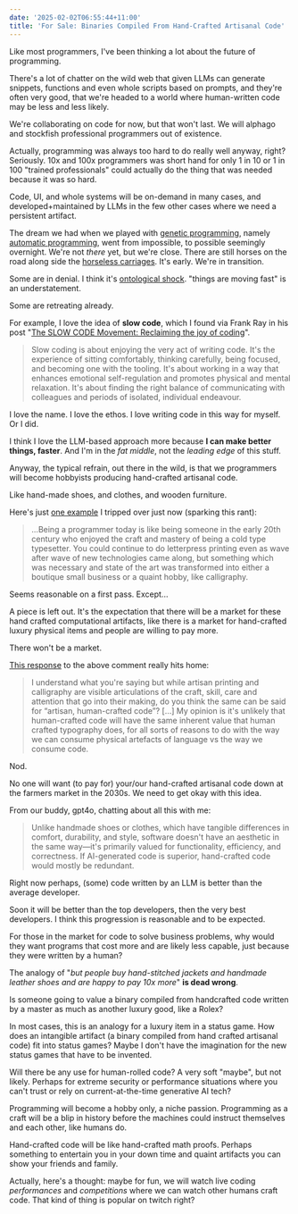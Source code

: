 ```yaml
---
date: '2025-02-02T06:55:44+11:00'
title: 'For Sale: Binaries Compiled From Hand-Crafted Artisanal Code'
---
```


Like most programmers, I've been thinking a lot about the future of programming.

There's a lot of chatter on the wild web that given LLMs can generate snippets, functions and even whole scripts based on prompts, and they're often very good, that we're headed to a world where human-written code may be less and less likely.

We're collaborating on code for now, but that won't last. We will alphago and stockfish professional programmers out of existence.

Actually, programming was always too hard to do really well anyway, right? Seriously. 10x and 100x programmers was short hand  for only 1 in 10 or 1 in 100 "trained professionals" could actually do the thing that was needed because it was so hard.

Code, UI, and whole systems will be on-demand in many cases, and developed+maintained by LLMs in the few other cases where we need a persistent artifact.

The dream we had when we played with [genetic programming](https://en.wikipedia.org/wiki/Genetic_programming), namely [automatic programming](https://en.wikipedia.org/wiki/Automatic_programming), went from impossible, to possible seemingly overnight. We're not _there_ yet, but we're close. There are still horses on the road along side the [horseless carriages](https://en.wikipedia.org/wiki/Horseless_carriage). It's early. We're in transition.

Some are in denial. I think it's [ontological shock](https://en.wiktionary.org/wiki/ontological_shock). "things are moving fast" is an understatement.

Some are retreating already.

For example, I love the idea of **slow code**, which I found via Frank Ray in his post "[The SLOW CODE Movement: Reclaiming the joy of coding](https://medium.com/the-autistic-engineer/the-slow-code-movement-reclaiming-the-joy-of-coding-2d4d35318823)".

> Slow coding is about enjoying the very act of writing code. It's the experience of sitting comfortably, thinking carefully, being focused, and becoming one with the tooling. It's about working in a way that enhances emotional self-regulation and promotes physical and mental relaxation. It's about finding the right balance of communicating with colleagues and periods of isolated, individual endeavour.

I love the name. I love the ethos. I love writing code in this way for myself. Or I did.

I think I love the LLM-based approach more because **I can make better things, faster**. And I'm in the _fat middle_, not the _leading edge_ of this stuff.

Anyway, the typical refrain, out there in the wild, is that we programmers will become hobbyists producing hand-crafted artisanal code.

Like hand-made shoes, and clothes, and wooden furniture.

Here's just [one example](https://news.ycombinator.com/item?id=42900380) I tripped over just now (sparking this rant):

> ...Being a programmer today is like being someone in the early 20th century who enjoyed the craft and mastery of being a cold type typesetter. You could continue to do letterpress printing even as wave after wave of new technologies came along, but something which was necessary and state of the art was transformed into either a boutique small business or a quaint hobby, like calligraphy.

Seems reasonable on a first pass. Except...

A piece is left out. It's the expectation that there will be a market for these hand crafted computational artifacts, like there is a market for hand-crafted luxury physical items and people are willing to pay more.

There won't be a market.

[This response](https://news.ycombinator.com/item?id=42900887) to the above comment really hits home:

> I understand what you're saying but while artisan printing and calligraphy are visible articulations of the craft, skill, care and attention that go into their making, do you think the same can be said for “artisan, human-crafted code”? [...] My opinion is it's unlikely that human-crafted code will have the same inherent value that human crafted typography does, for all sorts of reasons to do with the way we can consume physical artefacts of language vs the way we consume code.

Nod.

No one will want (to pay for) your/our hand-crafted artisanal code down at the farmers market in the 2030s. We need to get okay with this idea.

From our buddy, gpt4o, chatting about all this with me:

> Unlike handmade shoes or clothes, which have tangible differences in comfort, durability, and style, software doesn't have an aesthetic in the same way—it's primarily valued for functionality, efficiency, and correctness. If AI-generated code is superior, hand-crafted code would mostly be redundant.

Right now perhaps, (some) code written by an LLM is better than the average developer.

Soon it will be better than the top developers, then the very best developers. I think this progression is reasonable and to be expected.

For those in the market for code to solve business problems, why would they want programs that cost more and are likely less capable, just because they were written by a human?

The analogy of "_but people buy hand-stitched jackets and handmade leather shoes and are happy to pay 10x more_" **is dead wrong**.

Is someone going to value a binary compiled from handcrafted code written by a master as much as another luxury good, like a Rolex?

In most cases, this is an analogy for a luxury item in a status game. How does an intangible artifact (a binary compiled from hand crafted artisanal code) fit into status games? Maybe I don't have the imagination for the new status games that have to be invented.

Will there be any use for human-rolled code? A very soft "maybe", but not likely. Perhaps for extreme security or performance situations where you can't trust or rely on current-at-the-time generative AI tech?

Programming will become a hobby only, a niche passion. Programming as a craft will be a blip in history before the machines could instruct themselves and each other, like humans do.

Hand-crafted code will be like hand-crafted math proofs. Perhaps something to entertain you in your down time and quaint artifacts you can show your friends and family.

Actually, here's a thought: maybe for fun, we will watch live coding _performances_ and _competitions_ where we can watch other humans craft code. That kind of thing is popular on twitch right?
